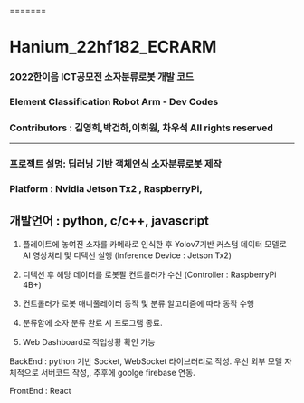 
=======
# Hanium_22hf182_ECRARM
### 2022한이음 ICT공모전 소자분류로봇 개발 코드 
### Element Classification Robot Arm - Dev Codes
### Contributors : 김영희,박건하,이희원, 차우석 All rights reserved 
---
### 프로젝트 설멍: 딥러닝 기반 객체인식 소자분류로봇 제작
### Platform : Nvidia Jetson Tx2 , RaspberryPi,

개발언어 : python, c/c++, javascript
-----
1. 플레이트에 놓여진 소자를 카메라로 인식한 후 Yolov7기반 커스텀 데이터 모델로 AI 영상처리 및 디텍선 실행
(Inference Device : Jetson Tx2)

2. 디텍션 후 해당 데이터를 로봇팔 컨트롤러가 수신
(Controller : RaspberryPi 4B+)

3. 컨트롤러가 로봇 매니풀레이터 동작 및 분류 알고리즘에 따라 동작 수행

4. 분류함에 소자 분류 완료 시 프로그램 종료.

5. Web Dashboard로 작업상황 확인 가능

BackEnd : python 기반 Socket, WebSocket 라이브러리로 작성. 우선 외부 모델 자체적으로 서버코드 작성,,
추후에 goolge firebase 연동.

FrontEnd : React

